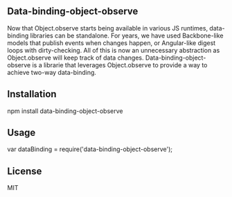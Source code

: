 Data-binding-object-observe
-----------------

Now that Object.observe starts being available in various JS runtimes, data-binding libraries can be standalone. For years, we have used Backbone-like models that publish events when changes happen, or Angular-like digest loops with dirty-checking.
All of this is now an unnecessary abstraction as Object.observe will keep track of data changes. Data-binding-object-observe is a librarie that leverages Object.observe to provide a way to achieve two-way data-binding.

Installation
---------

npm install data-binding-object-observe

Usage
-----

var dataBinding = require('data-binding-object-observe');

License
-----

MIT